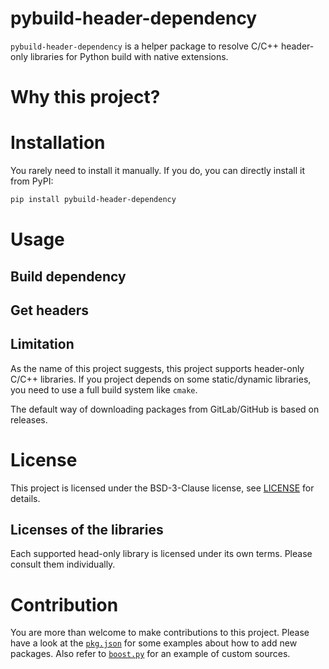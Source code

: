 # pybuild-header-dependency

`pybuild-header-dependency` is a helper package to resolve C/C++ header-only libraries for Python build with native extensions.

# Why this project?

# Installation

You rarely need to install it manually. If you do, you can directly install it from PyPI:

```bash
pip install pybuild-header-dependency
```

# Usage

## Build dependency

## Get headers

## Limitation

As the name of this project suggests, this project supports header-only C/C++ libraries.
If you project depends on some static/dynamic libraries, you need to use a full build system like `cmake`.

The default way of downloading packages from GitLab/GitHub is based on releases.

# License

This project is licensed under the BSD-3-Clause license, see [LICENSE](LICENSE) for details.

## Licenses of the libraries

Each supported head-only library is licensed under its own terms. Please consult them individually.

# Contribution

You are more than welcome to make contributions to this project. 
Please have a look at the [`pkg.json`](src/pybuild_header_dependency/pkgs.json) for 
some examples about how to add new packages. 
Also refer to [`boost.py`](src/pybuild_header_dependency/custom_sources/boost.py) for 
an example of custom sources.
